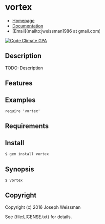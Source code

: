 # vortex

* [Homepage](https://rubygems.org/gems/vortex)
* [Documentation](http://rubydoc.info/gems/vortex/frames)
* [Email](mailto:jweissman1986 at gmail.com)

[![Code Climate GPA](https://codeclimate.com/github//vortex/badges/gpa.svg)](https://codeclimate.com/github//vortex)

## Description

TODO: Description

## Features

## Examples

    require 'vortex'

## Requirements

## Install

    $ gem install vortex

## Synopsis

    $ vortex

## Copyright

Copyright (c) 2016 Joseph Weissman

See {file:LICENSE.txt} for details.
